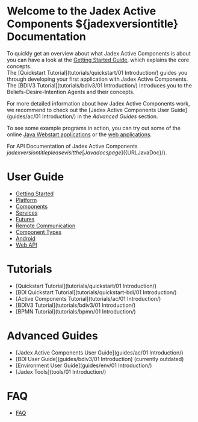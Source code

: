 # Welcome to the Jadex Active Components ${jadexversiontitle} Documentation

To quickly get an overview about what Jadex Active Components is about you can have a look at the [Getting Started Guide](getting-started/getting-started), which explains the core concepts.  
The [Quickstart Tutorial](tutorials/quickstart/01 Introduction/) guides you through developing your first application with Jadex Active Components.  
The [BDIV3 Tutorial](tutorials/bdiv3/01 Introduction/) introduces you to the Beliefs-Desire-Intention Agents and their concepts.

For more detailed information about how Jadex Active Components work, we recommend to check out the [Jadex Active Components User Guide](guides/ac/01 Introduction/) in the *Advanced Guides* section.

To see some example programs in action, you can try out some of the online [Java Webstart applications](${URLJadexExamples}) or the [web applications](https://www.activecomponents.org/jadex-applications-web/).

For API Documentation of Jadex Active Components ${jadexversiontitle} please visit the [Javadocs page](${URLJavaDoc}/).

# User Guide
  * [Getting Started](getting-started/getting-started/)
  * [Platform](platform/platform/)  
  * [Components](components/components/)  
  * [Services](services/services/)
  * [Futures](futures/futures/)
  * [Remote Communication](remote/remote/)
  * [Component Types](component-types/component-types/)
  * [Android](android/android/)
  * [Web API](webapi/webapi/)

  <!--* [Simulation](simulation/simulation/)-->

# Tutorials
 * [Quickstart Tutorial](tutorials/quickstart/01 Introduction/)
 * [BDI Quickstart Tutorial](tutorials/quickstart-bdi/01 Introduction/)
 * [Active Components Tutorial](tutorials/ac/01 Introduction/)
 * [BDIV3 Tutorial](tutorials/bdiv3/01 Introduction/)
 * [BPMN Tutorial](tutorials/bpmn/01 Introduction/)

# Advanced Guides
 * [Jadex Active Components User Guide](guides/ac/01 Introduction/)
 * [BDI User Guide](guides/bdiv3/01 Introduction) (currently outdated)  
 * [Environment User Guide](guides/env/01 Introduction/)
 * [Jadex Tools](tools/01 Introduction/)
 
# FAQ
 * [FAQ](faq/faq/)